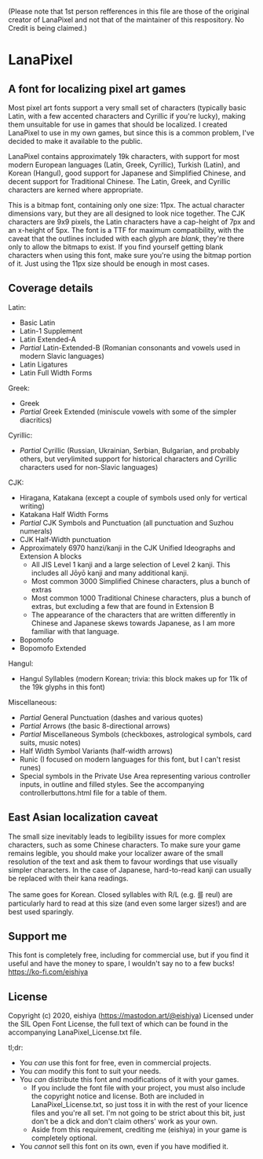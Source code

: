 (Please note that 1st person refferences in this file are those of the original creator of LanaPixel and not that of the maintainer of this respository. No Credit is being claimed.)

LanaPixel
===============
A font for localizing pixel art games
---------------
Most pixel art fonts support a very small set of characters (typically basic Latin, with a few accented characters and Cyrillic if you're lucky), making them unsuitable for use in games that should  be localized. I created LanaPixel to use in my own games, but since this is a common problem, I've decided to make it available to the public.

LanaPixel contains approximately 19k characters, with support for most modern European languages (Latin, Greek, Cyrillic), Turkish (Latin), and Korean (Hangul), good support for Japanese and Simplified Chinese, and decent support for Traditional Chinese. The Latin, Greek, and Cyrillic characters are kerned where appropriate.

This is a bitmap font, containing only one size: 11px. The actual character dimensions vary, but they are all designed to look nice together. The CJK characters are 9x9 pixels, the Latin characters have a cap-height of 7px and an x-height of 5px. The font is a TTF for maximum compatibility, with the caveat that the outlines included with each glyph are *blank*, they're there only to allow the bitmaps to exist. If you find yourself getting blank characters when using this font, make sure you're using the bitmap portion of it. Just using the 11px size should be enough in most cases.

Coverage details
---------------
Latin:

- Basic Latin
- Latin-1 Supplement
- Latin Extended-A
- *Partial* Latin-Extended-B (Romanian consonants and vowels used in modern Slavic languages)
- Latin Ligatures
- Latin Full Width Forms

Greek:

- Greek
- *Partial* Greek Extended (miniscule vowels with some of the simpler diacritics)

Cyrillic:

- *Partial* Cyrillic (Russian, Ukrainian, Serbian, Bulgarian, and probably others, but verylimited support for historical characters and Cyrillic characters used for non-Slavic languages)

CJK:

- Hiragana, Katakana (except a couple of symbols used only for vertical writing)
- Katakana Half Width Forms
- *Partial* CJK Symbols and Punctuation (all punctuation and Suzhou numerals)
- CJK Half-Width punctuation
- Approximately 6970 hanzi/kanji in the CJK Unified Ideographs and Extension A blocks
	- All JIS Level 1 kanji and a large selection of Level 2 kanji. This includes all Jōyō kanji and many additional kanji.
	- Most common 3000 Simplified Chinese characters, plus a bunch of extras
	- Most common 1000 Traditional Chinese characters, plus a bunch of extras, but excluding a few that are found in Extension B
	- The appearance of the characters that are written differently in Chinese and Japanese skews towards Japanese, as I am more familiar with that language.
- Bopomofo
- Bopomofo Extended

Hangul:

- Hangul Syllables (modern Korean; trivia: this block makes up for 11k of the 19k glyphs in this font)

Miscellaneous:

- *Partial* General Punctuation (dashes and various quotes)
- *Partial* Arrows (the basic 8-directional arrows)
- *Partial* Miscellaneous Symbols (checkboxes, astrological symbols, card suits, music notes)
- Half Width Symbol Variants (half-width arrows)
- Runic (I focused on modern languages for this font, but I can't resist runes)
- Special symbols in the Private Use Area representing various controller inputs, in outline and filled styles. See the accompanying controllerbuttons.html file for a table of them.

East Asian localization caveat
---------------
The small size inevitably leads to legibility issues for more complex characters, such as some Chinese characters. To make sure your game remains legible, you should make your localizer aware of the small resolution of the text and ask them to favour wordings that use visually simpler characters. In the case of Japanese, hard-to-read kanji can usually be replaced with their kana readings.

The same goes for Korean. Closed syllables with R/L (e.g. 를 reul) are particularly hard to read at this size (and even some larger sizes!) and are best used sparingly.

Support me
---------------
This font is completely free, including for commercial use, but if you find it useful and have the money to spare, I wouldn't say no to a few bucks! https://ko-fi.com/eishiya


License
---------------
Copyright (c) 2020, eishiya (https://mastodon.art/@eishiya)
Licensed under the SIL Open Font License, the full text of which can be found in the accompanying LanaPixel_License.txt file.

tl;dr:

- You *can* use this font for free, even in commercial projects.
- You *can* modify this font to suit your needs.
- You *can* distribute this font and modifications of it with your games.
	- If you include the font file with your project, you must also include the copyright notice and license. Both are included in LanaPixel_License.txt, so just toss it in with the rest of your licence files and you're all set. I'm not going to be strict about this bit, just don't be a dick and don't claim others' work as your own.
	- Aside from this requirement, crediting me (eishiya) in your game is completely optional.
- You *cannot* sell this font on its own, even if you have modified it.

